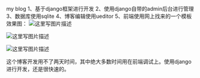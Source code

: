 my blog
1、基于django框架进行开发
2、使用django自带的admin后台进行管理
3、数据库使用sqlite
4、博客编辑使用ueditor
5、前端使用网上找来的一个模板
效果图：
![这里写图片描述](https://img-blog.csdn.net/20180903151444753?watermark/2/text/aHR0cHM6Ly9ibG9nLmNzZG4ubmV0L3dlaXhpbl80MzEyMjczOA==/font/5a6L5L2T/fontsize/400/fill/I0JBQkFCMA==/dissolve/70)

![这里写图片描述](https://img-blog.csdn.net/20180903151509838?watermark/2/text/aHR0cHM6Ly9ibG9nLmNzZG4ubmV0L3dlaXhpbl80MzEyMjczOA==/font/5a6L5L2T/fontsize/400/fill/I0JBQkFCMA==/dissolve/70)

![这里写图片描述](https://img-blog.csdn.net/20180903151526682?watermark/2/text/aHR0cHM6Ly9ibG9nLmNzZG4ubmV0L3dlaXhpbl80MzEyMjczOA==/font/5a6L5L2T/fontsize/400/fill/I0JBQkFCMA==/dissolve/70)

这个博客开发用不了两天时间，其中绝大多数时间用在前端调试上。使用django进行开发，还是很快速的。